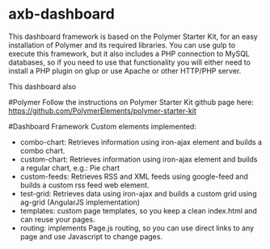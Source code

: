 # axb-dashboard
This dashboard framework is based on the Polymer Starter Kit, for an easy installation of Polymer and its required libraries.
You can use gulp to execute this framework, but it also includes a PHP connection to MySQL databases, so if you need to use that functionality you will either need to install a PHP plugin on glup or use Apache or other HTTP/PHP server.

This dashboard also 


#Polymer
Follow the instructions on Polymer Starter Kit github page here: https://github.com/PolymerElements/polymer-starter-kit


#Dashboard Framework
Custom elements implemented:
- combo-chart: Retrieves information using iron-ajax element and builds a combo chart.
- custom-chart: Retrieves information using iron-ajax element and builds a regular chart, e.g.: Pie chart
- custom-feeds: Retrieves RSS and XML feeds using google-feed and builds a custom rss feed web element.
- test-grid: Retrieves data using iron-ajax and builds a custom grid using ag-grid (AngularJS implementation)
- templates: custom page templates, so you keep a clean index.html and can reuse your pages.
- routing: implements Page.js routing, so you can use direct links to any page and use Javascript to change pages.
